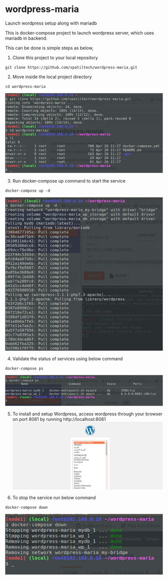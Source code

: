 # wordpress-maria
Launch wordpress setup along with mariadb

This is docker-compose project to launch wordpress server, which uses mariadb in backend.

This can be done is simple steps as below,

1) Clone this project to your local repository

```
git clone https://github.com/vpatiltech/wordpress-maria.git
```

2) Move inside the local project directory

```
cd wordpress-maria
```

![](screenshots/1.jpeg)

3) Run docker-compose up command to start the service
```
docker-compose up -d
```
![](screenshots/2.jpeg)

4) Validate the status of services using below command

```
docker-compose ps
```
![](screenshots/5.jpeg)

5) To install and setup Wordpress, access wordpress through your browser on port 8081 by running http://localhost:8081
![](screenshots/3.jpeg)


6) To stop the service run below command
```
docker-compose down
```
![](screenshots/4_down.png)
